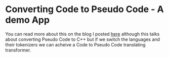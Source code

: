 # Converting Code to Pseudo Code - A demo App

You can read more about this on the blog I posted [here](https://medium.com/@ranaadeeltahir/building-a-transformer-from-scratch-translating-pseudo-code-to-c-47158c8f755d) although this talks about 
converting Pseudo Code to C++ but if we switch the languages and their tokenizers we can acheive a Code to Pseudo Code translating transformer.
